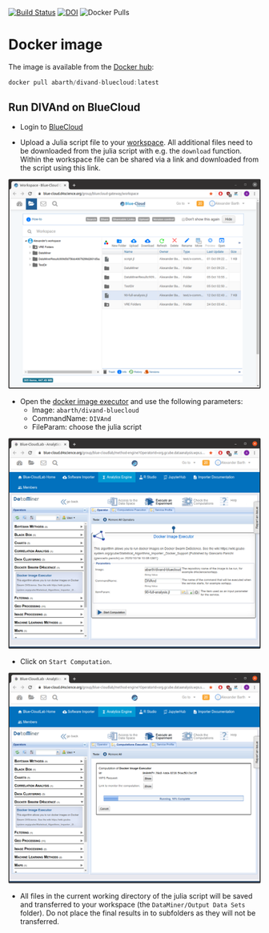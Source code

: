 [![Build Status](https://travis-ci.org/gher-ulg/DIVAnd-BlueCloud.svg?branch=master)](https://travis-ci.org/gher-ulg/DIVAnd-BlueCloud) [![DOI](https://zenodo.org/badge/271015819.svg)](https://zenodo.org/badge/latestdoi/271015819) ![Docker Pulls](https://img.shields.io/docker/pulls/abarth/divand-bluecloud)


# Docker image

The image is available from the [Docker hub](https://hub.docker.com/repository/docker/abarth/divand-bluecloud):

```julia
docker pull abarth/divand-bluecloud:latest
```

## Run DIVAnd on BlueCloud


* Login to [BlueCloud](https://blue-cloud.d4science.org)



* Upload a Julia script file to your [workspace](https://blue-cloud.d4science.org/group/bluecloud-gateway/workspace). All additional files need to be downloaded from the julia script with e.g. the `download` function. Within the workspace file can be shared via a link and downloaded from the script using this link.

![workspace](docs/bluecloud_workspace.png)

* Open the [docker image executor](https://blue-cloud.d4science.org/group/blue-cloudlab/method-engine?OperatorId=org.gcube.dataanalysis.wps.statisticalmanager.synchserver.mappedclasses.transducerers.DOCKER_IMAGE_EXECUTOR) and use the following parameters:
     * Image: `abarth/divand-bluecloud`
     * CommandName: `DIVAnd`
     * FileParam: choose the julia script

![executor_start](docs/executor_start.png)

* Click on `Start Computation`.

![executor_start](docs/executor_progress.png)

* All files in the current working directory of the julia script will be saved and transferred to your workspace (the `DataMiner/Output Data Sets` folder).
Do not place the final results in to subfolders as they will not be transferred.
